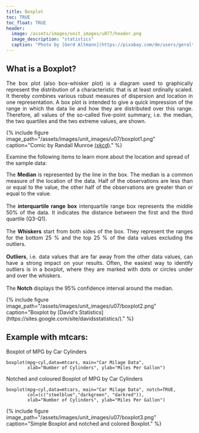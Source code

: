 ```yaml
---
title: Boxplot
toc: TRUE
toc_float: TRUE
header:
  image: /assets/images/unit_images/u077/header.png
  image_description: "statistics"
  caption: "Photo by [Gerd Altmann](https://pixabay.com/de/users/geralt-9301/?utm_source=link-attribution&utm_medium=referral&utm_campaign=image&utm_content=4705451) [from Pixabay](https://pixabay.com/)"
---
```


## What is a Boxplot?
<style>.unit p {text-align: justify;}</style>
<div class="unit"><p>
The box plot (also box-whisker plot) is a diagram used to graphically represent the distribution of a characteristic that is at least ordinally scaled. It thereby combines various robust measures of dispersion and location in one representation. A box plot is intended to give a quick impression of the range in which the data lie and how they are distributed over this range. Therefore, all values of the so-called five-point summary, i.e. the median, the two quartiles and the two extreme values, are shown.</p></div>

{% include figure image_path="/assets/images/unit_images/u07/boxplot1.png" caption="Comic by Randall Munroe [(xkcd)](https://xkcd.com/)." %}

Examine the following items to learn more about the location and spread of the sample data:
<div class="unit"><p>
The <b>Median</b> is represented by the line in the box. The median is a common measure of the location of the data. Half of the observations are less than or equal to the value, the other half of the observations are greater than or equal to the value. <br>
<br>
The <b>interquartile range box</b> interquartile range box represents the middle 50% of the data. It indicates the distance between the first and the third quartile (Q3-Q1).<br>
<br>
The <b>Whiskers</b> start from both sides of the box. They represent the ranges for the bottom 25 % and the top 25 % of the data values excluding the outliers.<br>
<br>
<b>Outliers</b>, i.e. data values that are far away from the other data values, can have a strong impact on your results. Often, the easiest way to identify outliers is in a boxplot, where they are marked with dots or circles under and over the whiskers.<br>
<br>
The <b>Notch</b> displays the 95% confidence interval around the median.</p></div>
{% include figure image_path="/assets/images/unit_images/u07/boxplot2.png" caption="Boxplot by [David's Statistics](https://sites.google.com/site/davidsstatistics/)." %}


## Example with mtcars:

Boxplot of MPG by Car Cylinders
```
boxplot(mpg~cyl,data=mtcars, main="Car Milage Data",
        xlab="Number of Cylinders", ylab="Miles Per Gallon")
```



Notched and coloured Boxplot of MPG by Car Cylinders
```
boxplot(mpg~cyl,data=mtcars, main="Car Milage Data", notch=TRUE,
        col=(c("steelblue","darkgreen", "darkred")),
        xlab="Number of Cylinders", ylab="Miles Per Gallon")
```
{% include figure image_path="/assets/images/unit_images/u07/boxplot3.png" caption="Simple Boxplot and notched and colored Boxplot." %}
